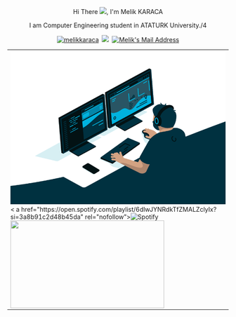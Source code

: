 <p align="center"> 
                              Hi There <img src="https://camo.githubusercontent.com/e8e7b06ecf583bc040eb60e44eb5b8e0ecc5421320a92929ce21522dbc34c891/68747470733a2f2f6d656469612e67697068792e636f6d2f6d656469612f6876524a434c467a6361737252346961377a2f67697068792e676966" width="24" data-canonical-src="https://media.giphy.com/media/hvRJCLFzcasrR4ia7z/giphy.gif" style="max-width: 100%;">, I'm Melik KARACA
<p align="center"> 
                 I am Computer Engineering student in ATATURK University./4
</p>
</p>
              
<p align="center">   
<a href="https://www.linkedin.com/in/melik-karaca-063849199" rel="nofollow"><img src="https://camo.githubusercontent.com/a80d00f23720d0bc9f55481cfcd77ab79e141606829cf16ec43f8cacc7741e46/68747470733a2f2f696d672e736869656c64732e696f2f62616467652f4c696e6b6564496e2d3030373742353f7374796c653d666f722d7468652d6261646765266c6f676f3d6c696e6b6564696e266c6f676f436f6c6f723d7768697465" alt="melikkaraca" data-canonical-src="https://img.shields.io/badge/LinkedIn-0077B5?style=for-the-badge&amp;logo=linkedin&amp;logoColor=white" style="max-width:100%;"></a>&ensp;<a href="https://twitter.com/m_elikrc" rel="nofollow"><img src="https://camo.githubusercontent.com/e1c2fd3bcd4ed13889ed78d1e814261a7cfbc79ae826198b7813850b15a8d956/68747470733a2f2f696d672e736869656c64732e696f2f62616467652f747769747465722d2532333144413146322e7376673f267374796c653d666f722d7468652d6261646765266c6f676f3d74776974746572266c6f676f436f6c6f723d7768697465" data-canonical-src="https://img.shields.io/badge/twitter-%231DA1F2.svg?&amp;style=for-the-badge&amp;logo=twitter&amp;logoColor=white" style="max-width:100%;"></a>&ensp;<a href="mailto:melikkrc25@gmail.com"><img alt="Melik's Mail Address" src="https://camo.githubusercontent.com/571384769c09e0c66b45e39b5be70f68f552db3e2b2311bc2064f0d4a9f5983b/68747470733a2f2f696d672e736869656c64732e696f2f62616467652f476d61696c2d4431343833363f7374796c653d666f722d7468652d6261646765266c6f676f3d676d61696c266c6f676f436f6c6f723d7768697465" data-canonical-src="https://img.shields.io/badge/Gmail-D14836?style=for-the-badge&amp;logo=gmail&amp;logoColor=white" style="max-width:100%;"></a>
</p>
<table>
  <tr>
    <td align=top><img src=https://github.com/mkaraca25/mkaraca25/blob/main/code.gif raw=true" width="750" height="350" style="max-width: 100%;">
    < a href="https://open.spotify.com/playlist/6dlwJYNRdkTfZMALZclyIx?si=3a8b91c2d48b45da" rel="nofollow"><img             src="https://camo.githubusercontent.com/8c83f5a3706c4acb743321695cc51a45723fb34c5f61bc16c3c4086f6aff6ab5/68747470733a2f2f6e6f7661746f72656d2e76657263656c2e6170702f6170692f73706f746966793f6261636b67726f756e645f636f6c6f723d30643131313726626f726465725f636f6c6f723d666666666666" alt="Spotify" data-canonical-src="https://novatorem.vercel.app/api/spotify?background_color=0d1117&amp;border_color=ffffff" width="350" height="100" style="max-width: 100%;"></a>
    <img valign="top"  src="https://github-readme-stats.vercel.app/api?username=mkaraca25&&show_icons=true&title_color=ffffff&icon_color=bb2acf&text_color=daf7dc&bg_color=151515" width="350" height="200" top:0px;right:0px;>
</tr>
</table>
